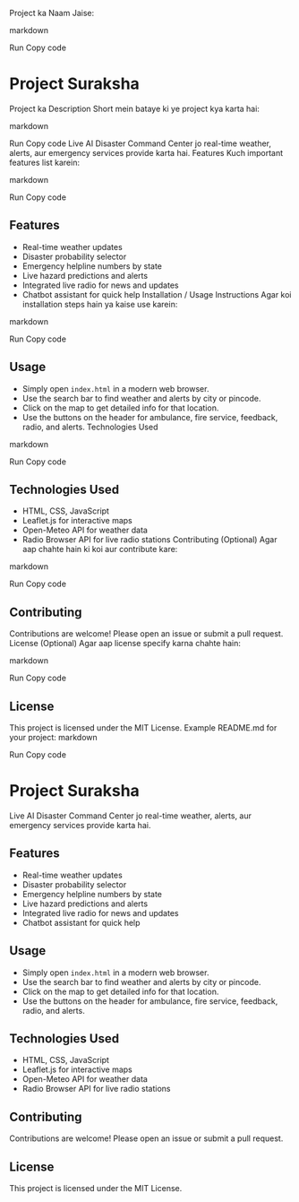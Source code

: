 Project ka Naam
Jaise:

markdown

Run
Copy code
# Project Suraksha
Project ka Description
Short mein bataye ki ye project kya karta hai:

markdown

Run
Copy code
Live AI Disaster Command Center jo real-time weather, alerts, aur emergency services provide karta hai.
Features
Kuch important features list karein:

markdown

Run
Copy code
## Features
- Real-time weather updates
- Disaster probability selector
- Emergency helpline numbers by state
- Live hazard predictions and alerts
- Integrated live radio for news and updates
- Chatbot assistant for quick help
Installation / Usage Instructions
Agar koi installation steps hain ya kaise use karein:

markdown

Run
Copy code
## Usage
- Simply open `index.html` in a modern web browser.
- Use the search bar to find weather and alerts by city or pincode.
- Click on the map to get detailed info for that location.
- Use the buttons on the header for ambulance, fire service, feedback, radio, and alerts.
Technologies Used

markdown

Run
Copy code
## Technologies Used
- HTML, CSS, JavaScript
- Leaflet.js for interactive maps
- Open-Meteo API for weather data
- Radio Browser API for live radio stations
Contributing (Optional)
Agar aap chahte hain ki koi aur contribute kare:

markdown

Run
Copy code
## Contributing
Contributions are welcome! Please open an issue or submit a pull request.
License (Optional)
Agar aap license specify karna chahte hain:

markdown

Run
Copy code
## License
This project is licensed under the MIT License.
Example README.md for your project:
markdown

Run
Copy code
# Project Suraksha

Live AI Disaster Command Center jo real-time weather, alerts, aur emergency services provide karta hai.

## Features

- Real-time weather updates
- Disaster probability selector
- Emergency helpline numbers by state
- Live hazard predictions and alerts
- Integrated live radio for news and updates
- Chatbot assistant for quick help

## Usage

- Simply open `index.html` in a modern web browser.
- Use the search bar to find weather and alerts by city or pincode.
- Click on the map to get detailed info for that location.
- Use the buttons on the header for ambulance, fire service, feedback, radio, and alerts.

## Technologies Used

- HTML, CSS, JavaScript
- Leaflet.js for interactive maps
- Open-Meteo API for weather data
- Radio Browser API for live radio stations

## Contributing

Contributions are welcome! Please open an issue or submit a pull request.

## License

This project is licensed under the MIT License.
